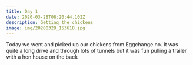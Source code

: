 ```yaml
---
title: Day 1
date: 2020-03-28T08:20:44.102Z
description: Getting the chickens
image: img/20200328_153618.jpg
---
```

Today we went and picked up our chickens from Eggchange.no. It was quite a long drive and through lots of tunnels but it was fun pulling a trailer with a hen house on the back